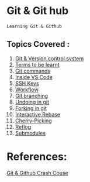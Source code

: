 **Git & Git hub**
=
    Learning Git & Github 
Topics Covered :
-
  1.   [Git & Version control system](https://github.com/ShrikanthDeva/Git-GitHub/blob/main/Chapter%201-Git-Version-control-system.md)
  2.   [Terms to be learnt](https://github.com/ShrikanthDeva/Git-GitHub/blob/main/Chapter%202-Terms.md)
  3.   [Git commands](https://github.com/ShrikanthDeva/Git-GitHub/blob/main/Chapter%203-Git-Commands.md)
  4.   [Inside VS Code](https://github.com/ShrikanthDeva/Git-GitHub/blob/main/Chapter%204-Inside-VSC.md)
  5.   [SSH Keys](https://github.com/ShrikanthDeva/Git-GitHub/blob/main/Chapter%205-SSH-Keys.md)
  6.   [Workflow](https://github.com/ShrikanthDeva/Git-GitHub/blob/main/Chapter%206-Workflow.md)
  7.   [Git branching](https://github.com/ShrikanthDeva/Git-GitHub/blob/main/Chapter%207-Branching-Merging.md)
  8.   [Undoing in git](https://github.com/ShrikanthDeva/Git-GitHub/blob/main/Chapter%208-Undoing-in-Git.md)
  9.   [Forking in git](https://github.com/ShrikanthDeva/Git-GitHub/blob/main/Chapter%209-Forking.md)
  10.  [Interactive Rebase](https://github.com/ShrikanthDeva/Git-GitHub/blob/main/Chapter%2010-%20Interactive-Rebase.md)
  11.  [Cherry-Picking](https://github.com/ShrikanthDeva/Git-GitHub/blob/main/Chapter%2011-%20Cherry-Picking.md)
  12.  [Reflog](https://github.com/ShrikanthDeva/Git-GitHub/blob/main/Chapter%2012-Reflog.md)
  13.  [Submodules](https://github.com/ShrikanthDeva/Git-GitHub/blob/main/Chapter%2013-%20Submodules.md)

References:
=

[Git & Github Crash Couse](https://www.youtube.com/watch?v=RGOj5yH7evk)
